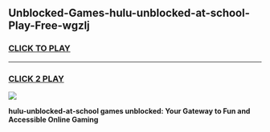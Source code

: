 
## Unblocked-Games-hulu-unblocked-at-school-Play-Free-wgzlj
<h3>
<a href="https://premium76.site?title=hulu-unblocked-at-school&ref=20M">CLICK TO PLAY</a></h3>
<hr>

<h3>
<a href="https://premium76.site?title=hulu-unblocked-at-school&ref=20M">CLICK 2 PLAY</a>
  
</h3>

<a href="https://premium76.site?title=hulu-unblocked-at-school&ref=19M"><img src="https://clearcache.store/games.png"></a>


**hulu-unblocked-at-school games unblocked: Your Gateway to Fun and Accessible Online Gaming**
